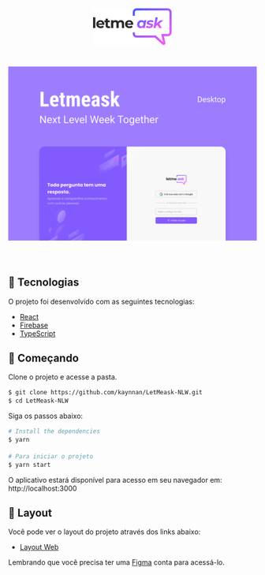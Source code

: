 <p align="center">
  <img alt="Letmeask" src="./github/logo.svg" width="160px">
</p>

<h1 align="center">
    <img alt="Letmeask" title="Letmeask" src="./github/cover.svg" />
</h1>

<br>

## 🧪 Tecnologias

O projeto foi desenvolvido com as seguintes tecnologias:

- [React](https://reactjs.org)
- [Firebase](https://firebase.google.com/)
- [TypeScript](https://www.typescriptlang.org/)

## 🚀 Começando

Clone o projeto e acesse a pasta.

```bash
$ git clone https://github.com/kaynnan/LetMeask-NLW.git
$ cd LetMeask-NLW
```

Siga os passos abaixo:
```bash
# Install the dependencies
$ yarn

# Para iniciar o projeto
$ yarn start
```
O aplicativo estará disponível para acesso em seu navegador em: http://localhost:3000

## 🔖 Layout

Você pode ver o layout do projeto através dos links abaixo:

- [Layout Web](https://www.figma.com/file/u0BQK8rCf2KgzcukdRRCWh/Letmeask/duplicate) 

Lembrando que você precisa ter uma [Figma](http://figma.com/) conta para acessá-lo.
